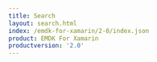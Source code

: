 ```yaml
---
title: Search
layout: search.html
index: /emdk-for-xamarin/2-0/index.json
product: EMDK For Xamarin
productversion: '2.0'
---
```













